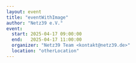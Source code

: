 ```yaml
---
layout: event
title: "eventWithImage"
author: "Netz39 e.V." 
event:
  start: 2025-04-17 09:00:00 
  end:   2025-04-17 11:00:00 
  organizer: "Netz39 Team <kontakt@netz39.de>" 
  location: "otherLocation"
---
```

<!-- event imported from discord manual changes may be overwritten -->
